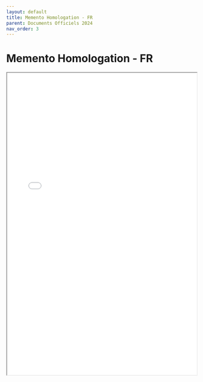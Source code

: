 ```yaml
---
layout: default
title: Memento Homologation - FR
parent: Documents Officiels 2024
nav_order: 3
---
```


# Memento Homologation - FR

<iframe src="../../assets/pdf/E2024_Memento_Homologuation_FR.pdf" width="100%" height="800px"></iframe>

